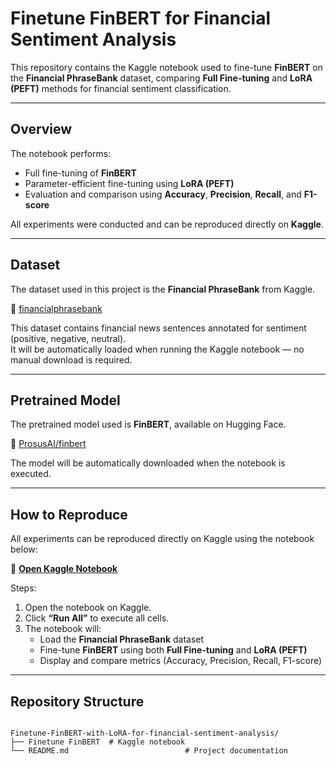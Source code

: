 #  Finetune FinBERT for Financial Sentiment Analysis

This repository contains the Kaggle notebook used to fine-tune **FinBERT** on the **Financial PhraseBank** dataset, comparing **Full Fine-tuning** and **LoRA (PEFT)** methods for financial sentiment classification.

---

##  Overview

The notebook performs:
- Full fine-tuning of **FinBERT**  
- Parameter-efficient fine-tuning using **LoRA (PEFT)**  
- Evaluation and comparison using **Accuracy**, **Precision**, **Recall**, and **F1-score**

All experiments were conducted and can be reproduced directly on **Kaggle**.

---

##  Dataset

The dataset used in this project is the **Financial PhraseBank** from Kaggle.

🔗 [financialphrasebank](https://www.kaggle.com/datasets/ankurzing/sentiment-analysis-for-financial-news/data)

This dataset contains financial news sentences annotated for sentiment (positive, negative, neutral).  
It will be automatically loaded when running the Kaggle notebook — no manual download is required.

---

##  Pretrained Model

The pretrained model used is **FinBERT**, available on Hugging Face.

🔗 [ProsusAI/finbert](https://huggingface.co/ProsusAI/finbert)

The model will be automatically downloaded when the notebook is executed.

---

##  How to Reproduce

All experiments can be reproduced directly on Kaggle using the notebook below:

🔗 [**Open Kaggle Notebook**](https://www.kaggle.com/code/chenzhijing3121/finbert)

Steps:
1. Open the notebook on Kaggle.  
2. Click **“Run All”** to execute all cells.  
3. The notebook will:  
   - Load the **Financial PhraseBank** dataset  
   - Fine-tune **FinBERT** using both **Full Fine-tuning** and **LoRA (PEFT)**  
   - Display and compare metrics (Accuracy, Precision, Recall, F1-score)

---

##  Repository Structure

```

Finetune-FinBERT-with-LoRA-for-financial-sentiment-analysis/
├── Finetune FinBERT  # Kaggle notebook
└── README.md                          # Project documentation

```




